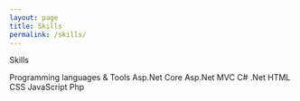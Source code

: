 ```yaml
---
layout: page
title: Skills
permalink: /skills/
---
```


Skills

Programming languages & Tools
Asp.Net Core
Asp.Net MVC
C# .Net
HTML
CSS
JavaScript
Php



